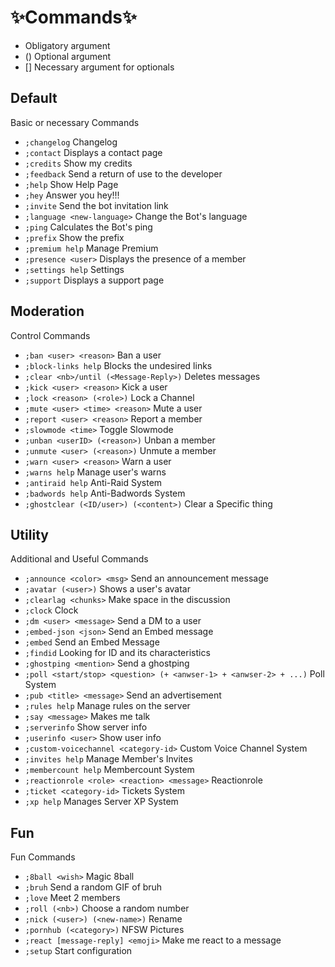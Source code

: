 # ✨Commands✨

- <argument> Obligatory argument
- (<argument>) Optional argument
- [<argument>] Necessary argument for optionals
  
## Default
Basic or necessary Commands

- `;changelog` Changelog
- `;contact` Displays a contact page
- `;credits` Show my credits
- `;feedback` Send a return of use to the developer
- `;help` Show Help Page
- `;hey` Answer you hey!!!
- `;invite` Send the bot invitation link
- `;language <new-language>` Change the Bot's language
- `;ping` Calculates the Bot's ping
- `;prefix` Show the prefix
- `;premium help` Manage Premium
- `;presence <user>` Displays the presence of a member
- `;settings help` Settings
- `;support` Displays a support page

## Moderation
Control Commands

- `;ban <user> <reason>` Ban a user
- `;block-links help` Blocks the undesired links
- `;clear <nb>/until (<Message-Reply>)` Deletes messages
- `;kick <user> <reason>` Kick a user
- `;lock <reason> (<role>)` Lock a Channel
- `;mute <user> <time> <reason>` Mute a user
- `;report <user> <reason>` Report a member
- `;slowmode <time>` Toggle Slowmode
- `;unban <userID> (<reason>)` Unban a member
- `;unmute <user> (<reason>)` Unmute a member
- `;warn <user> <reason>` Warn a user
- `;warns help` Manage user's warns
- `;antiraid help` Anti-Raid System
- `;badwords help` Anti-Badwords System
- `;ghostclear (<ID/user>) (<content>)` Clear a Specific thing

## Utility
Additional and Useful Commands

- `;announce <color> <msg>` Send an announcement message
- `;avatar (<user>)` Shows a user's avatar
- `;clearlag <chunks>` Make space in the discussion
- `;clock` Clock
- `;dm <user> <message>` Send a DM to a user
- `;embed-json <json>` Send an Embed message
- `;embed` Send an Embed Message
- `;findid` Looking for ID and its characteristics
- `;ghostping <mention>` Send a ghostping
- `;poll <start/stop> <question> (+ <anwser-1> + <anwser-2> + ...)` Poll System
- `;pub <title> <message>` Send an advertisement
- `;rules help` Manage rules on the server
- `;say <message>` Makes me talk
- `;serverinfo` Show server info
- `;userinfo <user>` Show user info
- `;custom-voicechannel <category-id>` Custom Voice Channel System
- `;invites help` Manage Member's Invites
- `;membercount help` Membercount System
- `;reactionrole <role> <reaction> <message>` Reactionrole
- `;ticket <category-id>` Tickets System
- `;xp help` Manages Server XP System

## Fun
Fun Commands

- `;8ball <wish>` Magic 8ball
- `;bruh` Send a random GIF of bruh
- `;love` Meet 2 members
- `;roll (<nb>)` Choose a random number
- `;nick (<user>) (<new-name>)` Rename
- `;pornhub (<category>)` NFSW Pictures
- `;react [message-reply] <emoji>` Make me react to a message
- `;setup` Start configuration
